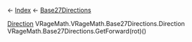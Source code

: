 ← [Index](Api-Index) ← [Base27Directions](VRageMath.Base27Directions)

[Direction](VRageMath.Base27Directions+Direction) VRageMath.VRageMath.Base27Directions.Direction VRageMath.Base27Directions.GetForward(rot)()
